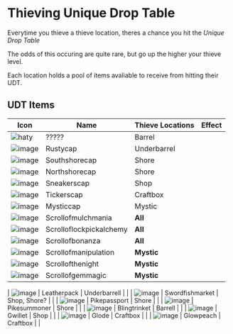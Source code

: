 # Thieving Unique Drop Table

Everytime you thieve a thieve location, theres a chance you hit the *Unique Drop Table*

The odds of this occuring are quite rare, but go up the higher your thieve level.

Each location holds a pool of items avaliable to receive from hitting their UDT.

## UDT Items ##

| Icon | Name | Thieve Locations | Effect |
| ------ | ------ | ------- | ---- |
| ![haty](https://github.com/fishbotapp/fishbotwiki/assets/163616414/51ac7b86-3f54-4bd3-a7ed-e258d526da13) | ????? | Barrel | |
| ![image](https://fishbot.app/items/rustycap.png) | Rustycap | Underbarrel | |
| ![image](https://fishbot.app/items/southshorecap.png) | Southshorecap |Shore |   |
| ![image](https://fishbot.app/items/northshorecap.png) | Northshorecap |Shore |  |
| ![image](https://fishbot.app/items/sneakerscap.png) | Sneakerscap |Shop | |
| ![image](https://fishbot.app/items/tickerscap.png) | Tickerscap | Craftbox |  |
| ![image](https://fishbot.app/items/mysticcap.png) | Mysticcap | Mystic |  |
| ![image](https://fishbot.app/items/scrollofmulchmania.png) | Scrollofmulchmania | **All** |  |
| ![image](https://fishbot.app/items/scrolloflockpickalchemy.png) | Scrolloflockpickalchemy | **All** |  |
| ![image](https://fishbot.app/items/scrollofbonanza.png) | Scrollofbonanza | **All** |  |
| ![image](https://fishbot.app/items/scrollofmanipulation.png) | Scrollofmanipulation | **Mystic** |  |
| ![image](https://fishbot.app/items/scrollofthenight.png) | Scrollofthenight | **Mystic** |  |
| ![image](https://fishbot.app/items/scrollofgemmagic.png) | Scrollofgemmagic | **Mystic** |  |

| ![image](https://fishbot.app/items/leatherpack.png) | Leatherpack | Underbarrell |  |
| ![image](https://fishbot.app/items/swordfishmarket.png) | Swordfishmarket | Shop, Shore? |  |
| ![image](https://fishbot.app/items/pikepassport.png) | Pikepassport | Shore |  |
| ![image](https://fishbot.app/items/pikesummoner.png) | Pikesummoner | Shore |  |
| ![image](https://fishbot.app/items/blingtrinket.png) | Blingtrinket | Barrell |  |
| ![image](https://fishbot.app/items/gwillet.png) | Gwillet | Shop |  |
| ![image](https://fishbot.app/items/glode.png) | Glode | Craftbox |  |
| ![image](https://fishbot.app/items/glowpeach.png) | Glowpeach | Craftbox |  |


